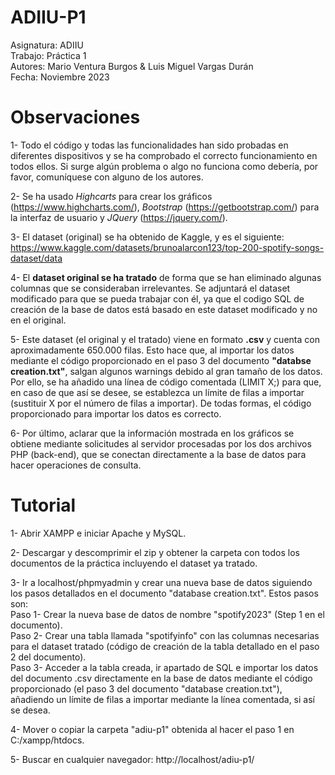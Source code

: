 # ADIIU-P1
Asignatura: ADIIU<br>
Trabajo: Práctica 1<br>
Autores: Mario Ventura Burgos & Luis Miguel Vargas Durán<br>
Fecha: Noviembre 2023

# Observaciones
1- Todo el código y todas las funcionalidades han sido probadas en diferentes dispositivos y se ha comprobado el correcto funcionamiento en todos ellos.
Si surge algún problema o algo no funciona como debería, por favor, comuníquese con alguno de los autores.

2- Se ha usado *Highcarts* para crear los gráficos (https://www.highcharts.com/), *Bootstrap* (https://getbootstrap.com/) para la interfaz de usuario y *JQuery* (https://jquery.com/).

3- El dataset (original) se ha obtenido de Kaggle, y es el siguiente: https://www.kaggle.com/datasets/brunoalarcon123/top-200-spotify-songs-dataset/data

4- El **dataset original se ha tratado** de forma que se han eliminado algunas columnas que se consideraban irrelevantes. Se adjuntará el dataset modificado para que se pueda trabajar con él, ya que el codigo SQL de creación de la base de datos está basado en este dataset modificado y no en el original.

5- Este dataset (el original y el tratado) viene en formato **.csv** y cuenta con aproximadamente 650.000 filas. Esto hace que, al importar los datos mediante el código proporcionado en el paso 3 del documento **"databse creation.txt"**, salgan algunos warnings debido al gran tamaño de los datos.
Por ello, se ha añadido una línea de código comentada (LIMIT X;) para que, en caso de que así se desee, se establezca un límite de filas a importar (sustituir X por el número de filas a importar). De todas formas, el código proporcionado para importar los datos es correcto.

6- Por último, aclarar que la información mostrada en los gráficos se obtiene mediante solicitudes al servidor procesadas por los dos archivos PHP (back-end), que se conectan directamente a la base de datos para hacer operaciones de consulta.

# Tutorial
1- Abrir XAMPP e iniciar Apache y MySQL.

2- Descargar y descomprimir el zip y obtener la carpeta con todos los documentos de la práctica incluyendo el dataset ya tratado.

3- Ir a localhost/phpmyadmin y crear una nueva base de datos siguiendo los pasos detallados en el documento "database creation.txt". Estos pasos son:<br>
  Paso 1- Crear la nueva base de datos de nombre "spotify2023" (Step 1 en el documento).<br>
  Paso 2- Crear una tabla llamada "spotifyinfo" con las columnas necesarias para el dataset tratado (código de creación de la tabla detallado en el paso 2 del documento).<br>
  Paso 3- Acceder a la tabla creada, ir apartado de SQL e importar los datos del documento .csv directamente en la base de datos mediante el código proporcionado (el paso 3 del documento "database creation.txt"), añadiendo un límite de filas a importar mediante la línea comentada, si así se desea.

4- Mover o copiar la carpeta "adiu-p1" obtenida al hacer el paso 1 en C:/xampp/htdocs.

5- Buscar en cualquier navegador: http://localhost/adiu-p1/
